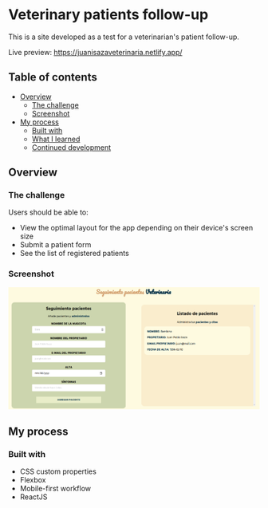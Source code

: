 # Veterinary patients follow-up

This is a site developed as a test for a veterinarian's patient follow-up.

Live preview: https://juanisazaveterinaria.netlify.app/

## Table of contents

- [Overview](#overview)
  - [The challenge](#the-challenge)
  - [Screenshot](#screenshot)
- [My process](#my-process)
  - [Built with](#built-with)
  - [What I learned](#what-i-learned)
  - [Continued development](#continued-development)

## Overview

### The challenge

Users should be able to:

- View the optimal layout for the app depending on their device's screen size
- Submit a patient form
- See the list of registered patients

### Screenshot

![](./screenshot.png)

## My process

### Built with

- CSS custom properties
- Flexbox
- Mobile-first workflow
- ReactJS
